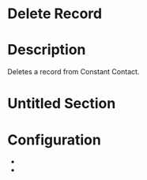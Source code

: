 ﻿# Delete Record

# Description

Deletes a record from Constant Contact.

# Untitled Section

# Configuration

* 
*

